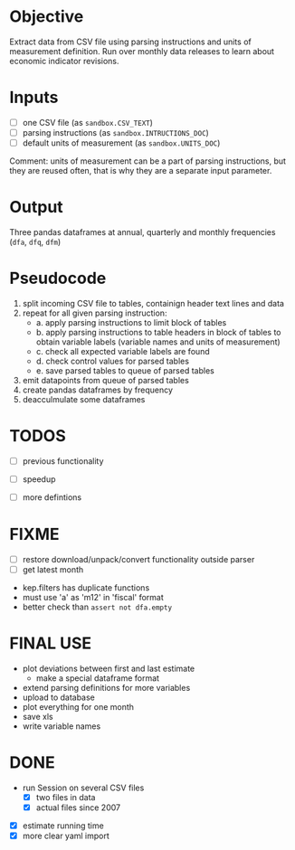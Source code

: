 Objective
=========

Extract data from CSV file using parsing instructions and units of measurement definition. 
Run over monthly data releases to learn about economic indicator revisions.

Inputs
======

- [ ] one CSV file (as `sandbox.CSV_TEXT`)
- [ ] parsing instructions (as `sandbox.INTRUCTIONS_DOC`)
- [ ] default units of measurement (as `sandbox.UNITS_DOC`)

Comment: units of measurement can be a part of parsing instructions, 
         but they are reused often, that is why they are a separate 
         input parameter. 

Output
======

Three pandas dataframes at annual, quarterly and monthly frequencies 
(`dfa`, `dfq`, `dfm`)

    
Pseudocode
==========

1. split incoming CSV file to tables, containign header text lines and data
2. repeat for all given parsing instruction: 
   -  a. apply parsing instructions to limit block of tables 
    - b. apply parsing instructions to table headers in block of tables 
         to obtain variable labels (variable names and units of measurement) 
    - c. check all expected variable labels are found 
    - d. check control values for parsed tables   
    - e. save parsed tables to queue of parsed tables
3. emit datapoints from queue of parsed tables
4. create pandas dataframes by frequency
5. deacculmulate some dataframes


TODOS
=====
- [ ] previous functionality
- [ ] speedup
- [ ] more defintions


FIXME
=====
- [ ] restore download/unpack/convert functionality outside parser
- [ ] get latest month 
- kep.filters has duplicate functions
- must use 'a' as 'm12' in 'fiscal' format
- better check than `assert not dfa.empty`

FINAL USE
=========
- plot deviations between first and last estimate
  - make a special dataframe format
- extend parsing definitions for more variables
- upload to database
- plot everything for one  month
- save xls
- write variable names

DONE
====
- run Session on several CSV files
  - [x] two files in data
  - [x] actual files since 2007
- [x] estimate running time 
- [x] more clear yaml import
